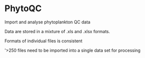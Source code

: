 # PhytoQC
Import and analyse phytoplankton QC data

Data are stored in a mixture of .xls and .xlsx formats.

Formats of individual files is consistent

'>250 files need to be imported into a single data set for processing